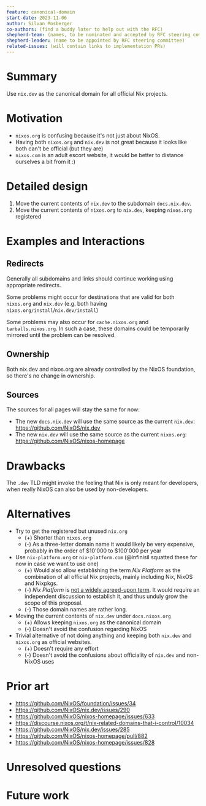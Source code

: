 ```yaml
---
feature: canonical-domain
start-date: 2023-11-06
author: Silvan Mosberger
co-authors: (find a buddy later to help out with the RFC)
shepherd-team: (names, to be nominated and accepted by RFC steering committee)
shepherd-leader: (name to be appointed by RFC steering committee)
related-issues: (will contain links to implementation PRs)
---
```


# Summary
[summary]: #summary

Use `nix.dev` as the canonical domain for all official Nix projects.

# Motivation
[motivation]: #motivation

- `nixos.org` is confusing because it's not just about NixOS.
- Having both `nixos.org` and `nix.dev` is not great because it looks like both can't be official (but they are)
- `nixos.com` is an adult escort website, it would be better to distance ourselves a bit from it :)

# Detailed design
[design]: #detailed-design

1. Move the current contents of `nix.dev` to the subdomain `docs.nix.dev`.
2. Move the current contents of `nixos.org` to `nix.dev`, keeping `nixos.org` registered

# Examples and Interactions
[examples-and-interactions]: #examples-and-interactions

## Redirects
Generally all subdomains and links should continue working using appropriate redirects.

Some problems might occur for destinations that are valid for both `nixos.org` and `nix.dev` (e.g. both having `nixos.org/install`/`nix.dev/install`)

Some problems may also occur for `cache.nixos.org` and `tarballs.nixos.org`.
In such a case, these domains could be temporarily mirrored until the problem can be resolved.

## Ownership
Both nix.dev and nixos.org are already controlled by the NixOS foundation, so there's no change in ownership.

## Sources
The sources for all pages will stay the same for now:
- The new `docs.nix.dev` will use the same source as the current `nix.dev`: https://github.com/NixOS/nix.dev
- The new `nix.dev` will use the same source as the current `nixos.org`: https://github.com/NixOS/nixos-homepage

# Drawbacks
[drawbacks]: #drawbacks

The `.dev` TLD might invoke the feeling that Nix is only meant for developers, when really NixOS can also be used by non-developers.

# Alternatives
[alternatives]: #alternatives

- Try to get the registered but unused `nix.org`
  - (+) Shorter than `nixos.org`
  - (-) As a three-letter domain name it would likely be very expensive, probably in the order of $10'000 to $100'000 per year
- Use `nix-platform.org` or `nix-platform.com` (@infinisil squatted these for now in case we want to use one)
  - (+) Would also allow establishing the term _Nix Platform_ as the combination of all official Nix projects, mainly including Nix, NixOS and Nixpkgs.
  - (-) _Nix Platform_ is [not a widely agreed-upon term](https://github.com/NixOS/nix.dev/pull/575#pullrequestreview-1455203487). It would require an independent discussion to establish it, and thus unduly grow the scope of this proposal.
  - (-) Those domain names are rather long.
- Moving the current contents of `nix.dev` under `docs.nixos.org`
  - (+) Allows keeping `nixos.org` as the canonical domain
  - (-) Doesn't avoid the confusion regarding NixOS
- Trivial alternative of not doing anything and keeping both `nix.dev` and `nixos.org` as official websites.
  - (+) Doesn't require any effort
  - (-) Doesn't avoid the confusions about officiality of `nix.dev` and non-NixOS uses

# Prior art
[prior-art]: #prior-art

- https://github.com/NixOS/foundation/issues/34
- https://github.com/NixOS/nix.dev/issues/290
- https://github.com/NixOS/nixos-homepage/issues/633
- https://discourse.nixos.org/t/nix-related-domains-that-i-control/10034
- https://github.com/NixOS/nix.dev/issues/285
- https://github.com/NixOS/nixos-homepage/pull/882
- https://github.com/NixOS/nixos-homepage/issues/828

# Unresolved questions
[unresolved]: #unresolved-questions

# Future work
[future]: #future-work

